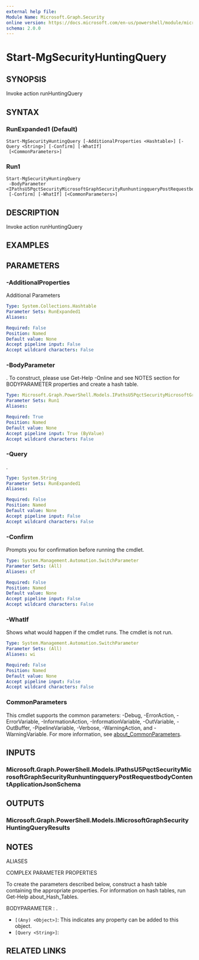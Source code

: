 ```yaml
---
external help file:
Module Name: Microsoft.Graph.Security
online version: https://docs.microsoft.com/en-us/powershell/module/microsoft.graph.security/start-mgsecurityhuntingquery
schema: 2.0.0
---
```


# Start-MgSecurityHuntingQuery

## SYNOPSIS
Invoke action runHuntingQuery

## SYNTAX

### RunExpanded1 (Default)
```
Start-MgSecurityHuntingQuery [-AdditionalProperties <Hashtable>] [-Query <String>] [-Confirm] [-WhatIf]
 [<CommonParameters>]
```

### Run1
```
Start-MgSecurityHuntingQuery
 -BodyParameter <IPathsU5PqctSecurityMicrosoftGraphSecurityRunhuntingqueryPostRequestbodyContentApplicationJsonSchema>
 [-Confirm] [-WhatIf] [<CommonParameters>]
```

## DESCRIPTION
Invoke action runHuntingQuery

## EXAMPLES

## PARAMETERS

### -AdditionalProperties
Additional Parameters

```yaml
Type: System.Collections.Hashtable
Parameter Sets: RunExpanded1
Aliases:

Required: False
Position: Named
Default value: None
Accept pipeline input: False
Accept wildcard characters: False
```

### -BodyParameter
.
To construct, please use Get-Help -Online and see NOTES section for BODYPARAMETER properties and create a hash table.

```yaml
Type: Microsoft.Graph.PowerShell.Models.IPathsU5PqctSecurityMicrosoftGraphSecurityRunhuntingqueryPostRequestbodyContentApplicationJsonSchema
Parameter Sets: Run1
Aliases:

Required: True
Position: Named
Default value: None
Accept pipeline input: True (ByValue)
Accept wildcard characters: False
```

### -Query
.

```yaml
Type: System.String
Parameter Sets: RunExpanded1
Aliases:

Required: False
Position: Named
Default value: None
Accept pipeline input: False
Accept wildcard characters: False
```

### -Confirm
Prompts you for confirmation before running the cmdlet.

```yaml
Type: System.Management.Automation.SwitchParameter
Parameter Sets: (All)
Aliases: cf

Required: False
Position: Named
Default value: None
Accept pipeline input: False
Accept wildcard characters: False
```

### -WhatIf
Shows what would happen if the cmdlet runs.
The cmdlet is not run.

```yaml
Type: System.Management.Automation.SwitchParameter
Parameter Sets: (All)
Aliases: wi

Required: False
Position: Named
Default value: None
Accept pipeline input: False
Accept wildcard characters: False
```

### CommonParameters
This cmdlet supports the common parameters: -Debug, -ErrorAction, -ErrorVariable, -InformationAction, -InformationVariable, -OutVariable, -OutBuffer, -PipelineVariable, -Verbose, -WarningAction, and -WarningVariable. For more information, see [about_CommonParameters](http://go.microsoft.com/fwlink/?LinkID=113216).

## INPUTS

### Microsoft.Graph.PowerShell.Models.IPathsU5PqctSecurityMicrosoftGraphSecurityRunhuntingqueryPostRequestbodyContentApplicationJsonSchema

## OUTPUTS

### Microsoft.Graph.PowerShell.Models.IMicrosoftGraphSecurityHuntingQueryResults

## NOTES

ALIASES

COMPLEX PARAMETER PROPERTIES

To create the parameters described below, construct a hash table containing the appropriate properties. For information on hash tables, run Get-Help about_Hash_Tables.


BODYPARAMETER <IPathsU5PqctSecurityMicrosoftGraphSecurityRunhuntingqueryPostRequestbodyContentApplicationJsonSchema>: .
  - `[(Any) <Object>]`: This indicates any property can be added to this object.
  - `[Query <String>]`: 

## RELATED LINKS

